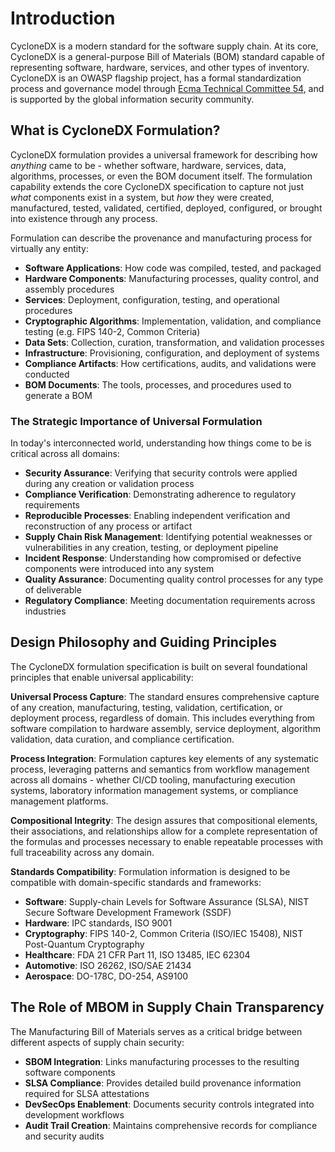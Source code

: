 # Introduction
CycloneDX is a modern standard for the software supply chain. At its core, CycloneDX is a general-purpose Bill of
Materials (BOM) standard capable of representing software, hardware, services, and other types of inventory. CycloneDX 
is an OWASP flagship project, has a formal standardization process and governance model through 
[Ecma Technical Committee 54](https://tc54.org), and is supported by the global information security community.

## What is CycloneDX Formulation?

CycloneDX formulation provides a universal framework for describing how *anything* came to be - whether software, hardware, services, data, algorithms, processes, or even the BOM document itself. The formulation capability extends the core CycloneDX specification to capture not just *what* components exist in a system, but *how* they were created, manufactured, tested, validated, certified, deployed, configured, or brought into existence through any process.

Formulation can describe the provenance and manufacturing process for virtually any entity:
- **Software Applications**: How code was compiled, tested, and packaged
- **Hardware Components**: Manufacturing processes, quality control, and assembly procedures
- **Services**: Deployment, configuration, testing, and operational procedures
- **Cryptographic Algorithms**: Implementation, validation, and compliance testing (e.g. FIPS 140-2, Common Criteria)
- **Data Sets**: Collection, curation, transformation, and validation processes
- **Infrastructure**: Provisioning, configuration, and deployment of systems
- **Compliance Artifacts**: How certifications, audits, and validations were conducted
- **BOM Documents**: The tools, processes, and procedures used to generate a BOM

### The Strategic Importance of Universal Formulation

In today's interconnected world, understanding how things come to be is critical across all domains:

- **Security Assurance**: Verifying that security controls were applied during any creation or validation process
- **Compliance Verification**: Demonstrating adherence to regulatory requirements
- **Reproducible Processes**: Enabling independent verification and reconstruction of any process or artifact
- **Supply Chain Risk Management**: Identifying potential weaknesses or vulnerabilities in any creation, testing, or deployment pipeline
- **Incident Response**: Understanding how compromised or defective components were introduced into any system
- **Quality Assurance**: Documenting quality control processes for any type of deliverable
- **Regulatory Compliance**: Meeting documentation requirements across industries

## Design Philosophy and Guiding Principles

The CycloneDX formulation specification is built on several foundational principles that enable universal applicability:

**Universal Process Capture**: The standard ensures comprehensive capture of any creation, manufacturing, testing, validation, certification, or deployment process, regardless of domain. This includes everything from software compilation to hardware assembly, service deployment, algorithm validation, data curation, and compliance certification.

**Process Integration**: Formulation captures key elements of any systematic process, leveraging patterns and semantics from workflow management across all domains - whether CI/CD tooling, manufacturing execution systems, laboratory information management systems, or compliance management platforms.

**Compositional Integrity**: The design assures that compositional elements, their associations, and relationships allow for a complete representation of the formulas and processes necessary to enable repeatable processes with full traceability across any domain.

**Standards Compatibility**: Formulation information is designed to be compatible with domain-specific standards and frameworks:
- **Software**: Supply-chain Levels for Software Assurance (SLSA), NIST Secure Software Development Framework (SSDF)
- **Hardware**: IPC standards, ISO 9001
- **Cryptography**: FIPS 140-2, Common Criteria (ISO/IEC 15408), NIST Post-Quantum Cryptography
- **Healthcare**: FDA 21 CFR Part 11, ISO 13485, IEC 62304
- **Automotive**: ISO 26262, ISO/SAE 21434
- **Aerospace**: DO-178C, DO-254, AS9100

## The Role of MBOM in Supply Chain Transparency

The Manufacturing Bill of Materials serves as a critical bridge between different aspects of supply chain security:

- **SBOM Integration**: Links manufacturing processes to the resulting software components
- **SLSA Compliance**: Provides detailed build provenance information required for SLSA attestations
- **DevSecOps Enablement**: Documents security controls integrated into development workflows
- **Audit Trail Creation**: Maintains comprehensive records for compliance and security audits

<div style="page-break-after: always; visibility: hidden">
\newpage
</div>

